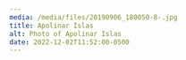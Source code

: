 ```yaml
---
media: /media/files/20190906_180050-8-.jpg
title: Apolinar Islas
alt: Photo of Apolinar Islas
date: 2022-12-02T11:52:00-0500
---
```

